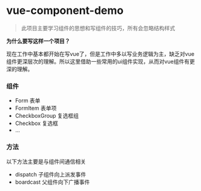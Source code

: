 # vue-component-demo

> 此项目主要学习组件的思想和写组件的技巧，所有会忽略结构样式

**为什么要写这样一个项目？**  

现在工作中基本都开始在写vue了，但是工作中多以写业务逻辑为主，缺乏对vue组件更深层次的理解。所以这里借助一些常用的ui组件实现，从而对vue组件有更深的理解。

### 组件
- Form 表单
- FormItem 表单项
- CheckboxGroup 复选框组
- Checkbox 复选框
- ...

### 方法
以下方法主要是与组件间通信相关
- dispatch 子组件向上派发事件
- boardcast 父组件向下广播事件


